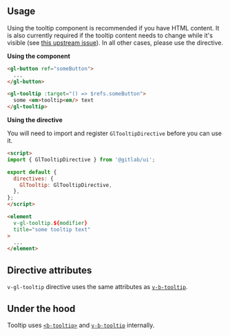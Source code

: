 ## Usage

Using the tooltip component is recommended if you have HTML content.
It is also currently required if the tooltip content needs to change while it's visible
(see [this upstream issue]). In all other cases, please use the directive.

[this upstream issue]: https://github.com/bootstrap-vue/bootstrap-vue/issues/2142

**Using the component**

~~~html
<gl-button ref="someButton">
  ...
</gl-button>

<gl-tooltip :target="() => $refs.someButton">
  some <em>tooltip<em/> text
</gl-tooltip>
~~~

**Using the directive**

You will need to import and register `GlTooltipDirective` before you can use it.

~~~html
<script>
import { GlTooltipDirective } from '@gitlab/ui';

export default {
  directives: {
    GlTooltip: GlTooltipDirective,
  },
};
</script>

<element
  v-gl-tooltip.${modifier}
  title="some tooltip text"
>
  ...
</element>
~~~

## Directive attributes

`v-gl-tooltip` directive uses the same attributes as [`v-b-tooltip`].

## Under the hood

Tooltip uses [`<b-tooltip>`] and [`v-b-tooltip`] internally.

[`<b-tooltip>`]: https://bootstrap-vue.org/docs/components/tooltip

[`v-b-tooltip`]: https://bootstrap-vue.org/docs/directives/tooltip
